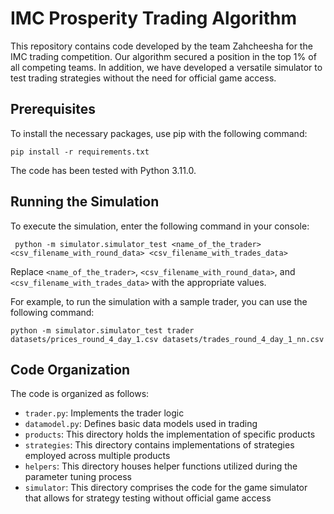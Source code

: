 # IMC Prosperity Trading Algorithm

This repository contains code developed by the team Zahcheesha for the IMC trading competition. Our algorithm secured a position in the top 1% of all competing teams. In addition, we have developed a versatile simulator to test trading strategies without the need for official game access.

## Prerequisites

To install the necessary packages, use pip with the following command:

```
pip install -r requirements.txt
```

The code has been tested with Python 3.11.0.

## Running the Simulation

To execute the simulation, enter the following command in your console:

```
 python -m simulator.simulator_test <name_of_the_trader> <csv_filename_with_round_data> <csv_filename_with_trades_data>
```

Replace `<name_of_the_trader>`, `<csv_filename_with_round_data>`, and `<csv_filename_with_trades_data>` with the appropriate values.

For example, to run the simulation with a sample trader, you can use the following command:

```
python -m simulator.simulator_test trader datasets/prices_round_4_day_1.csv datasets/trades_round_4_day_1_nn.csv 
```

## Code Organization

The code is organized as follows:

- `trader.py`: Implements the trader logic
- `datamodel.py`: Defines basic data models used in trading
- `products`: This directory holds the implementation of specific products
- `strategies`: This directory contains implementations of strategies employed across multiple products
- `helpers`: This directory houses helper functions utilized during the parameter tuning process
- `simulator`: This directory comprises the code for the game simulator that allows for strategy testing without official game access